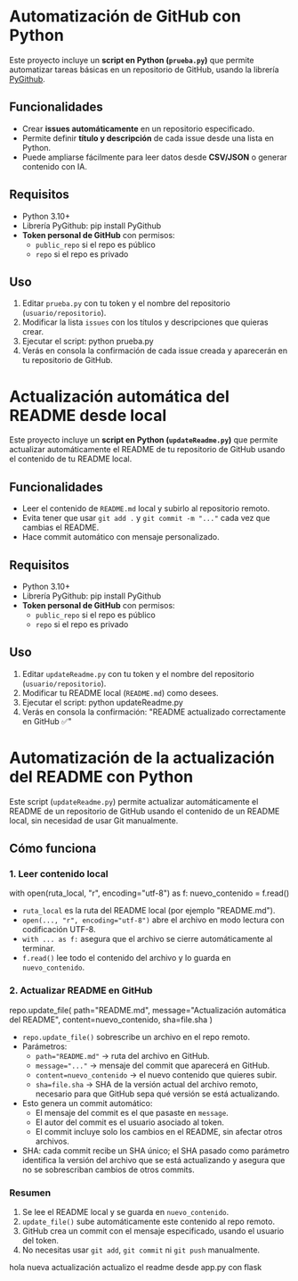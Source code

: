# Automatización de GitHub con Python

Este proyecto incluye un **script en Python (`prueba.py`)** que permite automatizar tareas básicas en un repositorio de GitHub, usando la librería [PyGithub](https://pygithub.readthedocs.io/).

## Funcionalidades
- Crear **issues automáticamente** en un repositorio especificado.
- Permite definir **título y descripción** de cada issue desde una lista en Python.
- Puede ampliarse fácilmente para leer datos desde **CSV/JSON** o generar contenido con IA.

## Requisitos
- Python 3.10+
- Librería PyGithub:
    pip install PyGithub
- **Token personal de GitHub** con permisos:
    - `public_repo` si el repo es público
    - `repo` si el repo es privado

## Uso
1. Editar `prueba.py` con tu token y el nombre del repositorio (`usuario/repositorio`).
2. Modificar la lista `issues` con los títulos y descripciones que quieras crear.
3. Ejecutar el script:
    python prueba.py
4. Verás en consola la confirmación de cada issue creada y aparecerán en tu repositorio de GitHub.
# Actualización automática del README desde local

Este proyecto incluye un **script en Python (`updateReadme.py`)** que permite actualizar automáticamente el README de tu repositorio de GitHub usando el contenido de tu README local.

## Funcionalidades
- Leer el contenido de `README.md` local y subirlo al repositorio remoto.
- Evita tener que usar `git add .` y `git commit -m "..."` cada vez que cambias el README.
- Hace commit automático con mensaje personalizado.

## Requisitos
- Python 3.10+
- Librería PyGithub:
    pip install PyGithub
- **Token personal de GitHub** con permisos:
    - `public_repo` si el repo es público
    - `repo` si el repo es privado

## Uso
1. Editar `updateReadme.py` con tu token y el nombre del repositorio (`usuario/repositorio`).
2. Modificar tu README local (`README.md`) como desees.
3. Ejecutar el script:
    python updateReadme.py
4. Verás en consola la confirmación:
    "README actualizado correctamente en GitHub ✅"



# Automatización de la actualización del README con Python

Este script (`updateReadme.py`) permite actualizar automáticamente el README de un repositorio de GitHub usando el contenido de un README local, sin necesidad de usar Git manualmente.

## Cómo funciona

### 1. Leer contenido local
with open(ruta_local, "r", encoding="utf-8") as f:
    nuevo_contenido = f.read()

- `ruta_local` es la ruta del README local (por ejemplo "README.md").  
- `open(..., "r", encoding="utf-8")` abre el archivo en modo lectura con codificación UTF-8.  
- `with ... as f:` asegura que el archivo se cierre automáticamente al terminar.  
- `f.read()` lee todo el contenido del archivo y lo guarda en `nuevo_contenido`.  

### 2. Actualizar README en GitHub
repo.update_file(
    path="README.md",
    message="Actualización automática del README",
    content=nuevo_contenido,
    sha=file.sha
)

- `repo.update_file()` sobrescribe un archivo en el repo remoto.  
- Parámetros:
  - `path="README.md"` → ruta del archivo en GitHub.
  - `message="..."` → mensaje del commit que aparecerá en GitHub.
  - `content=nuevo_contenido` → el nuevo contenido que quieres subir.
  - `sha=file.sha` → SHA de la versión actual del archivo remoto, necesario para que GitHub sepa qué versión se está actualizando.
- Esto genera un commit automático:
  - El mensaje del commit es el que pasaste en `message`.
  - El autor del commit es el usuario asociado al token.
  - El commit incluye solo los cambios en el README, sin afectar otros archivos.
- SHA: cada commit recibe un SHA único; el SHA pasado como parámetro identifica la versión del archivo que se está actualizando y asegura que no se sobrescriban cambios de otros commits.  

### Resumen
1. Se lee el README local y se guarda en `nuevo_contenido`.
2. `update_file()` sube automáticamente este contenido al repo remoto.
3. GitHub crea un commit con el mensaje especificado, usando el usuario del token.
4. No necesitas usar `git add`, `git commit` ni `git push` manualmente.


hola nueva actualización 
actualizo el readme desde app.py con flask 